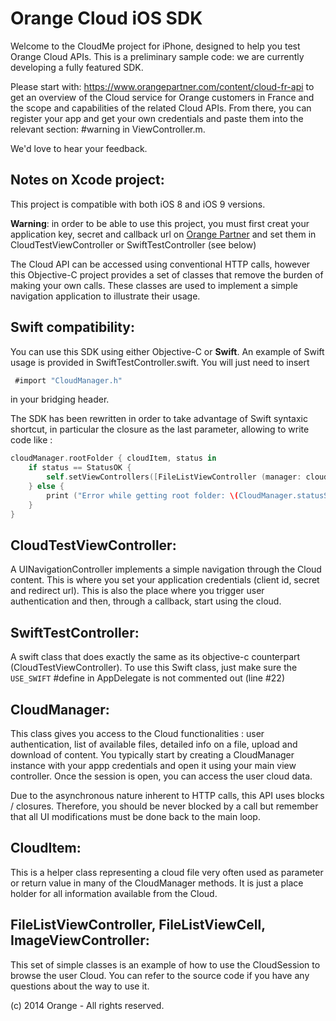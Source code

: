 # Orange Cloud iOS SDK

Welcome to the CloudMe project for iPhone, designed to help you test Orange Cloud APIs.
This is a preliminary sample code: we are currently developing a fully featured SDK.

Please start with: https://www.orangepartner.com/content/cloud-fr-api
to get an overview of the Cloud service for Orange customers in France
and the scope and capabilities of the related Cloud APIs.
From there, you can register your app and get your own credentials
and paste them into the relevant section: #warning in ViewController.m.

We'd love to hear your feedback.

Notes on Xcode project:
----------
This project is compatible with both iOS 8 and iOS 9 versions.

**Warning**: in order to be able to use this project, you must first
creat your application key, secret and callback url on
[Orange Partner](https://www.orangepartner.com) and set them in
CloudTestViewController or SwiftTestController (see below)

The Cloud API can be accessed using conventional HTTP calls, however this Objective-C project
provides a set of classes that remove the burden of making your own calls.
These classes are used to implement a simple navigation application to illustrate their usage.

Swift compatibility:
-----------
You can use this SDK using either Objective-C or **Swift**. An example of
Swift usage is provided in SwiftTestController.swift. You will just
need to insert

```Objective-c
 #import "CloudManager.h"
```
in your bridging header.

The SDK has been rewritten in order to take advantage of Swift
syntaxic shortcut, in particular the closure as the last parameter,
allowing to write code like : 

```Swift
cloudManager.rootFolder { cloudItem, status in
    if status == StatusOK {
        self.setViewControllers([FileListViewController (manager: cloudManager, item: cloudItem)], animated: true)
    } else {
        print ("Error while getting root folder: \(CloudManager.statusString (status))")
    }
}
```

CloudTestViewController:
---------------
A UINavigationController implements a simple navigation through the Cloud content.
This is where you set your application credentials (client id, secret and redirect url).
This is also the place where you trigger user authentication and then, through a callback,
start using the cloud.

SwiftTestController:
--------------
A swift class that does exactly the same as its objective-c counterpart
(CloudTestViewController). To use this Swift class, just make sure the
`USE_SWIFT` #define in AppDelegate is not commented out (line #22)

CloudManager:
-------------
This class gives you access to the Cloud functionalities : user authentication, list of available files,
detailed info on a file, upload and download of content.
You  typically start by creating a CloudManager instance with your appp credentials and open it using your main view controller.
Once the session is open, you can access the user cloud data.

Due to the asynchronous nature inherent to HTTP calls, this API uses
blocks / closures.
Therefore, you should be never blocked by a call but remember that all UI modifications
must be done back to the main loop.

CloudItem:
----------
This is a helper class representing a cloud file very often used as parameter
or return value in many of the CloudManager methods.
It is just a place holder for all information available from the Cloud.

FileListViewController, FileListViewCell, ImageViewController:
--------------------------------------------------------------
This set of simple classes is an example of how to use the CloudSession to browse the user Cloud.
You can refer to the source code if you have any questions about the way to use it.


(c) 2014 Orange - All rights reserved.
